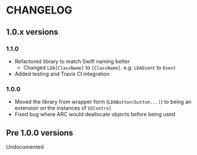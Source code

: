 # CHANGELOG

## 1.0.x versions

### 1.1.0

* Refactored library to match Swift naming better
  * Changed `LDA[ClassName]` to `[ClassName]`. e.g. `LDAEvent` to `Event`
* Added testing and Travis CI integration

### 1.0.0

* Moved the library from wrapper form (`LDAButton(button...)`) to being an extension on the instances of `UIControl`
* Fixed bug where ARC would deallocate objects before being used

## Pre 1.0.0 versions

Undocumented
